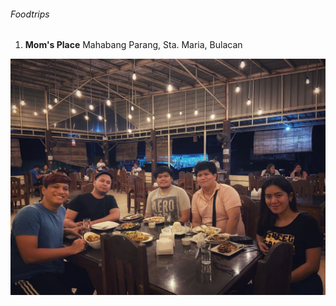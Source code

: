 ###### Foodtrips

1. **Mom's Place**
Mahabang Parang, Sta. Maria, Bulacan

![moms-place](/assets/images/foodtrips/moms-place.jpg) 
